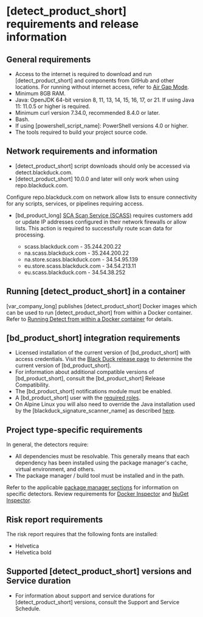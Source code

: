 # [detect_product_short] requirements and release information

## General requirements

* Access to the internet is required to download and run [detect_product_short] and components from GitHub and other locations. For running without internet access,
refer to [Air Gap Mode](../downloadingandinstalling/airgap.md).
* Minimum 8GB RAM.
* Java: OpenJDK 64-bit version 8, 11, 13, 14, 15, 16, 17, or 21. If using Java 11: 11.0.5 or higher is required.
* Minimum curl version 7.34.0, recommended 8.4.0 or later.
* Bash.
* If using [powershell_script_name]: PowerShell versions 4.0 or higher.
* The tools required to build your project source code.

## Network requirements and information

* [detect_product_short] script downloads should only be accessed via detect.blackduck.com.
* [detect_product_short] 10.0.0 and later will only work when using repo.blackduck.com. 

<note type="tip">Configure repo.blackduck.com on network allow lists to ensure connectivity for any scripts, services, or pipelines requiring access.</note>

* [bd_product_long] [SCA Scan Service (SCASS)](https://community.blackduck.com/s/question/0D5Uh00000O2ZSYKA3/black-duck-sca-new-ip-address-requirements-for-2025) requires customers add or update IP addresses configured in their network firewalls or allow lists. This action is required to successfully route scan data for processing.

	* scass.blackduck.com - 35.244.200.22
	* na.scass.blackduck.com - 35.244.200.22
	* na.store.scass.blackduck.com - 34.54.95.139
	* eu.store.scass.blackduck.com - 34.54.213.11
	* eu.scass.blackduck.com - 34.54.38.252
	
## Running [detect_product_short] in a container

[var_company_long] publishes [detect_product_short] Docker images which can be used to run [detect_product_short] from within a Docker container. Refer to [Running Detect from within a Docker container](../runningdetect/runincontainer.md) for details.

## [bd_product_short] integration requirements

* Licensed installation of the current version of [bd_product_short] with access credentials.
Visit the [Black Duck release page](https://github.com/blackducksoftware/hub/releases) to determine the current version of [bd_product_short].
* For information about additional compatible versions of [bd_product_short], consult the
<xref href="Black-Duck-Release-Compatibility.dita" scope="peer"> [bd_product_short] Release Compatibility.<data name="facets" value="pubname=blackduck-compatibility"/>
* The [bd_product_short] notifications module must be enabled.
* A [bd_product_short] user with the [required roles](usersandroles.md).
* On Alpine Linux you will also need to override the Java installation used by the [blackduck_signature_scanner_name] as
described [here](../troubleshooting/solutions.md#ariaid-title29).

## Project type-specific requirements

In general, the detectors require:

* All dependencies must be resolvable. This generally means that each dependency has been installed using the package manager's cache, virtual environment, and others.
* The package manager / build tool must be installed and in the path.

Refer to the applicable [package manager sections](../packagemgrs/overview.md) for information on specific detectors. 
<note type="important">Review requirements for [Docker Inspector](../packagemgrs/docker/intro.md) and [NuGet Inspector](../packagemgrs/nuget.md).</note>

## Risk report requirements

The risk report requires that the following fonts are installed:

* Helvetica
* Helvetica bold

## Supported [detect_product_short] versions and Service duration

* For information about support and service durations for [detect_product_short] versions, consult the
<xref href="Support-and-Service-Schedule.dita" scope="peer"> Support and Service Schedule.<data name="facets" value="pubname=blackduck-compatibility"/>
